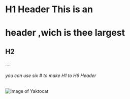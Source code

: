 # H1 Header This is an <h1> header ,wich is thee largest 

## H2
.... 
###### you can use six # to make H1 to H6 Header 

  
 ![Image of Yaktocat](https://octodex.github.com/images/yaktocat.png)
